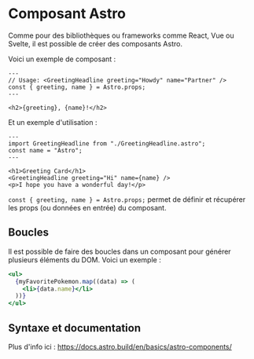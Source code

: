 # Composant Astro

Comme pour des bibliothèques ou frameworks comme React, Vue ou Svelte, il est possible de créer des composants Astro.

Voici un exemple de composant :

```astro
---
// Usage: <GreetingHeadline greeting="Howdy" name="Partner" />
const { greeting, name } = Astro.props;
---

<h2>{greeting}, {name}!</h2>
```

Et un exemple d'utilisation :

```astro
---
import GreetingHeadline from "./GreetingHeadline.astro";
const name = "Astro";
---

<h1>Greeting Card</h1>
<GreetingHeadline greeting="Hi" name={name} />
<p>I hope you have a wonderful day!</p>
```

`const { greeting, name } = Astro.props;` permet de définir et récupérer les props (ou données en entrée) du composant.

## Boucles

Il est possible de faire des boucles dans un composant pour générer plusieurs éléments du DOM. Voici un exemple :

```jsx
<ul>
  {myFavoritePokemon.map((data) => (
    <li>{data.name}</li>
  ))}
</ul>
```

## Syntaxe et documentation

Plus d'info ici : https://docs.astro.build/en/basics/astro-components/
